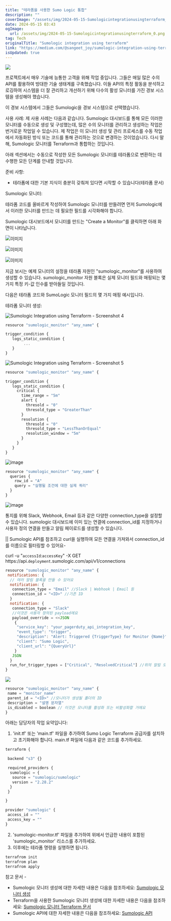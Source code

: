 ```yaml
---
title: "테라폼을 사용한 Sumo Logic 통합"
description: ""
coverImage: "/assets/img/2024-05-15-Sumologicintegrationusingterraform_0.png"
date: 2024-05-15 03:43
ogImage: 
  url: /assets/img/2024-05-15-Sumologicintegrationusingterraform_0.png
tag: Tech
originalTitle: "Sumologic integration using terraform"
link: "https://medium.com/@sangeet_joy/sumologic-integration-using-terraform-885065421f4f"
isUpdated: true
---
```





<img src="/assets/img/2024-05-15-Sumologicintegrationusingterraform_0.png" />

프로젝트에서 매우 기술에 능통한 고객을 위해 작업 중입니다. 그들은 매일 많은 수의 API를 활용하여 방대한 기술 생태계를 구축했습니다. 이들 API의 특정 활동을 분석하고 로깅하여 시스템을 더 잘 관리하고 개선하기 위해 다수의 활성 모니터를 가진 경보 시스템을 생성해야 했습니다.

이 경보 시스템에서 그들은 Sumologic을 경보 시스템으로 선택했습니다.

사용 사례:
제 사용 사례는 다음과 같습니다. Sumologic 대시보드를 통해 모든 이러한 모니터를 수동으로 생성 및 구성했는데, 많은 수의 모니터를 관리하고 생성하는 작업은 번거로운 작업일 수 있습니다. 제 작업은 이 모니터 생성 및 관리 프로세스를 수동 작업에서 자동화된 방식 또는 코드를 통해 관리하는 것으로 변경하는 것이었습니다. 다시 말해, Sumologic 모니터를 Terraform과 통합하는 것입니다.



아래 섹션에서는 수동으로 작성한 모든 Sumologic 모니터를 테라폼으로 변환하는 데 수행한 모든 단계를 안내할 것입니다.

준비 사항:

- 테라폼에 대한 기본 지식이 충분히 갖춰져 있다면 시작할 수 있습니다(테라폼 문서)

Sumologic 모니터:



테라폼 코드를 올바르게 작성하여 Sumologic 모니터를 만들려면 먼저 Sumologic에서 이러한 모니터를 만드는 데 필요한 필드를 시각화해야 합니다.

Sumologic 대시보드에서 모니터를 만드는 "Create a Monitor"를 클릭하면 아래 화면이 나타납니다.

![이미지](/assets/img/2024-05-15-Sumologicintegrationusingterraform_1.png)

![이미지](/assets/img/2024-05-15-Sumologicintegrationusingterraform_2.png)



![이미지](/assets/img/2024-05-15-Sumologicintegrationusingterraform_3.png)

지금 보시는 예제 모니터의 설정을 테라폼 자원인 "sumologic_monitor"를 사용하여 생성할 수 있습니다. sumologic_monitor 자원 블록은 실제 모니터 필드와 매핑되는 몇 가지 특정 키-값 인수를 받아들일 것입니다.

다음은 테라폼 코드와 SumoLogic 모니터 필드의 몇 가지 매핑 예시입니다.

테라폼 모니터 생성:




![Sumologic Integration using Terraform - Screenshot 4](/assets/img/2024-05-15-Sumologicintegrationusingterraform_4.png)

```js
resource "sumologic_monitor" "any_name" {

trigger_condition {
   logs_static_condition {
        ...
   }
}
```

![Sumologic Integration using Terraform - Screenshot 5](/assets/img/2024-05-15-Sumologicintegrationusingterraform_5.png)

```js
resource "sumologic_monitor" "any_name" {

trigger_condition {
   logs_static_condition {
     critical {
       time_range = "5m"
       alert {
         thresold = "0"
         thresold_type = "GreaterThan"
       }
       resolution {
         thresold = "0"
         thresold_type = "LessThanOrEqual"
         resolution_window = "5m" 
       }
     }
   }
}
``` 





![image](/assets/img/2024-05-15-Sumologicintegrationusingterraform_6.png)

```js
resource "sumologic_monitor" "any_name" {
  queries {
    row_id = "A"
    query = "실행될 조건에 대한 실제 쿼리"
  }
}
```

![image](/assets/img/2024-05-15-Sumologicintegrationusingterraform_7.png)

통지를 위해 Slack, Webhook, Email 등과 같은 다양한 connection_type을 설정할 수 있습니다. sumologic 대시보드에 이미 있는 연결에 connection_id를 지정하거나 사용자 정의 연결을 만들고 알림 페이로드를 생성할 수 있습니다.




|| Sumologic API를 참조하고 curl을 실행하여 모든 연결을 가져와서 connection_id를 이름으로 필터링할 수 있어요-

curl -u "`accessId`:`accessKey`" -X GET https://api.`deployment`.sumologic.com/api/v1/connections

```js
resource "sumologic_monitor" "any_name" {
 notifications: {
  // 여러 알림 블록을 만들 수 있어요
  notification: {
   connection_type = "Email" //Slack | Webhook | Email 등
   connection_id = "<ID>" //기존 ID
  }
  notification: {
   connection_type = "Slack"
   //이것은 사용자 정의된 payload에요
   payload_override = <<JSON 
    {
     "service_key": "your_pagerduty_api_integration_key",
     "event_type": "trigger",
     "description": "Alert: Triggered {TriggerType} for Monitor {Name}",
     "client": "Sumo Logic",
     "client_url": "{QueryUrl}"
    }
   JSON
  }
  run_for_trigger_types = ["Critical", "ResolvedCritical"] //위의 알림 모니터 이미지용 체크박스를 선택할 거에요
}
```

<img src="/assets/img/2024-05-15-Sumologicintegrationusingterraform_8.png" />

```js
resource "sumologic_monitor" "any_name" {
 name = "monitor_name"
 parent_id = "<ID>" //모니터가 생성될 폴더의 ID
 description = "설명 문자열"
 is_disabled = boolean // 이것은 모니터를 활성화 또는 비활성화할 거에요
}
```



아래는 담당자의 작업 요약입니다:

1. 'init.tf' 또는 'main.tf' 파일을 추가하여 Sumo Logic Terraform 공급자를 설치하고 초기화해야 합니다. main.tf 파일에 다음과 같은 코드를 추가하세요.

```js
terraform {

 backend "s3" {}

 required_providers {
  sumologic = {
   source = "sumologic/sumologic"
   version = "2.28.2"
  }
 }

}

provider "sumologic" {
 access_id = ""
 access_key = ""
}
```

2. 'sumologic-monitor.tf' 파일을 추가하여 위에서 언급한 내용이 포함된 'sumologic_monitor' 리소스를 추가하세요.
3. 이후에는 테라폼 명령을 실행하면 됩니다.



```js
terrafrom init
terrafrom plan
terrafrom apply
```

참고 문서 -

- Sumologic 모니터 생성에 대한 자세한 내용은 다음을 참조하세요: [Sumologic 모니터 생성](https://help.sumologic.com/docs/alerts/monitors/create-monitor/)
- Terraform을 사용한 Sumologic 모니터 생성에 대한 자세한 내용은 다음을 참조하세요: [Sumologic 모니터 Terraform 문서](https://registry.terraform.io/providers/SumoLogic/sumologic/latest/docs/resources/monitor)
- Sumologic API에 대한 자세한 내용은 다음을 참조하세요: [Sumologic API](https://api.sumologic.com/docs/#section/Getting-Started/API-Endpoints)